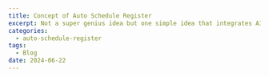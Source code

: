 ```yaml
---
title: Concept of Auto Schedule Register
excerpt: Not a super genius idea but one simple idea that integrates AI into our lives
categories:
  - auto-schedule-register
tags:
  - Blog
date: 2024-06-22
---
```

